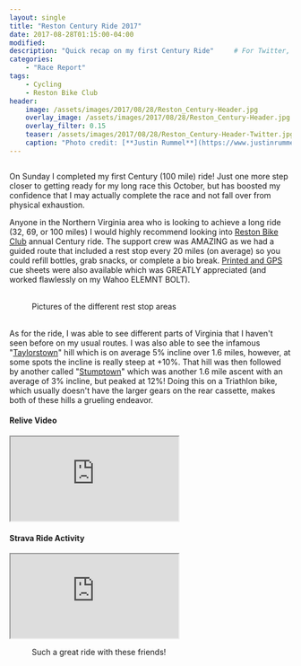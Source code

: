 ```yaml
---
layout: single
title: "Reston Century Ride 2017"
date: 2017-08-28T01:15:00-04:00
modified:
description: "Quick recap on my first Century Ride" 	# For Twitter, not the Title
categories:
    - "Race Report"
tags:
    - Cycling
    - Reston Bike Club
header:
    image: /assets/images/2017/08/28/Reston_Century-Header.jpg            # Twitter (use 'overlay_image')
    overlay_image: /assets/images/2017/08/28/Reston_Century-Header.jpg    # Article header at 2048x768
    overlay_filter: 0.15
    teaser: /assets/images/2017/08/28/Reston_Century-Header-Twitter.jpg   # Shrink image to 575x216
    caption: "Photo credit: [**Justin Rummel**](https://www.justinrummel.com)"
---
```


<figure class="align-right"><a href="{{ site.url }}/assets/images/2017/08/28/Reston_Century-LG-2.jpg"><img src="{{ site.url }}/assets/images/2017/08/28/Reston_Century-SM-2.jpg" alt="" /></a></figure>On Sunday I completed my first Century (100 mile) ride!  Just one more step closer to getting ready for my long race this October, but has boosted my confidence that I may actually complete the race and not fall over from physical exhaustion.

Anyone in the Northern Virginia area who is looking to achieve a long ride (32, 69, or 100 miles) I would highly recommend looking into [Reston Bike Club][rbc] annual Century ride.  The support crew was AMAZING as we had a guided route that included a rest stop every 20 miles (on average) so you could refill bottles, grab snacks, or complete a bio break.  [Printed and GPS][maps] cue sheets were also available which was GREATLY appreciated (and worked flawlessly on my Wahoo ELEMNT BOLT).

<figure class="third">
<a href="{{ site.url }}/assets/images/2017/08/28/Reston_Century-LG-1.jpg"><img src="{{ site.url }}/assets/images/2017/08/28/Reston_Century-LG-1.jpg" alt="" /></a>
<a href="{{ site.url }}/assets/images/2017/08/28/Reston_Century-LG-3.jpg"><img src="{{ site.url }}/assets/images/2017/08/28/Reston_Century-LG-3.jpg" alt="" /></a>
<a href="{{ site.url }}/assets/images/2017/08/28/Reston_Century-LG-5.jpg"><img src="{{ site.url }}/assets/images/2017/08/28/Reston_Century-LG-5.jpg" alt="" /></a>
<figcaption class="align-text-center">Pictures of the different rest stop areas</figcaption><br />
</figure>

As for the ride, I was able to see different parts of Virginia that I haven't seen before on my usual routes.  I was also able to see the infamous "[Taylorstown][taylor]" hill which is on average 5% incline over 1.6 miles, however, at some spots the incline is really steep at +10%.  That hill was then followed by another called "[Stumptown][stump]" which was another 1.6 mile ascent with an average of 3% incline, but peaked at 12%!  Doing this on a Triathlon bike, which usually doesn't have the larger gears on the rear cassette, makes both of these hills a grueling endeavor.

<!-- Relive Frame -->
#### Relive Video
<div class="embed-container embed-container-relive">
    <iframe src='https://www.relive.cc/view/1155433465/embed?x-ref=sc' scrolling='no' allowtransparency webkitAllowFullScreen mozallowfullscreen allowFullScreen></iframe>
</div>


<!-- Strava Frame -->
#### Strava Ride Activity
<div class="embed-container embed-container-strava">
    <iframe src='https://www.strava.com/activities/1155433465/embed/f25254769a88cc050972c27cba6da2a6235be8bb' scrolling='no' allowtransparency webkitAllowFullScreen mozallowfullscreen allowFullScreen></iframe>
</div>

<figure class="align-center"><a href="{{ site.url }}/assets/images/2017/08/28/Reston_Century-Team-LG-1.jpg"><img src="{{ site.url }}/assets/images/2017/08/28/Reston_Century-Team-MD-1.jpg" alt="" /></a>
<figcaption class="align-text-center">Such a great ride with these friends!</figcaption><br />
</figure>


[rbc]: https://restonbikeclub.org/Register-for-the-Century
[maps]: https://ridewithgps.com/events/30985-reston-century-2017
[taylor]: https://www.strava.com/activities/1155433465/analysis/13712/14288
[stump]: https://www.strava.com/activities/1155433465/analysis/14593/15120